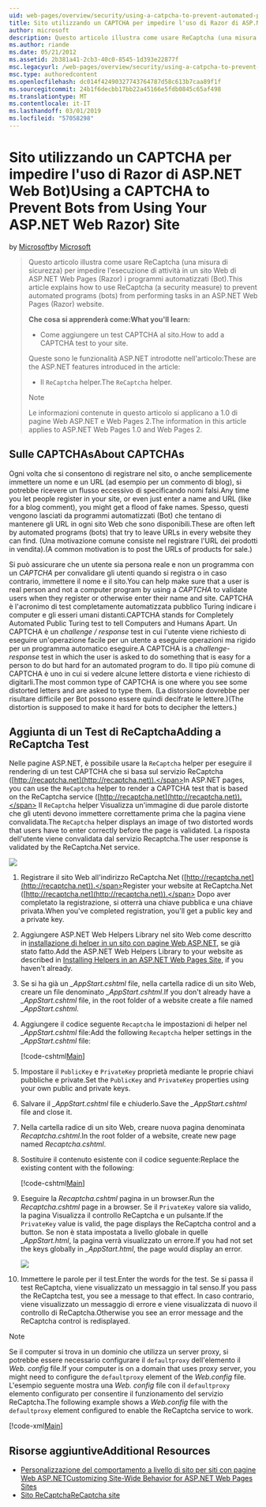 ```yaml
---
uid: web-pages/overview/security/using-a-catpcha-to-prevent-automated-programs-bots-from-using-your-aspnet-web-site
title: Sito utilizzando un CAPTCHA per impedire l'uso di Razor di ASP.NET Web Bot) | Microsoft Docs
author: microsoft
description: Questo articolo illustra come usare ReCaptcha (una misura di sicurezza) per impedire l'esecuzione di attività in un ASP.NET Web Pages (Razor) i programmi automatizzati (Bot) abbiamo...
ms.author: riande
ms.date: 05/21/2012
ms.assetid: 2b381a41-2cb3-40c0-8545-1d393e22877f
msc.legacyurl: /web-pages/overview/security/using-a-catpcha-to-prevent-automated-programs-bots-from-using-your-aspnet-web-site
msc.type: authoredcontent
ms.openlocfilehash: dc014f42490327743764787d58c613b7caa89f1f
ms.sourcegitcommit: 24b1f6decbb17bb22a45166e5fdb0845c65af498
ms.translationtype: MT
ms.contentlocale: it-IT
ms.lasthandoff: 03/01/2019
ms.locfileid: "57058298"
---
```

<a name="using-a-captcha-to-prevent-bots-from-using-your-aspnet-web-razor-site"></a><span data-ttu-id="ef698-103">Sito utilizzando un CAPTCHA per impedire l'uso di Razor di ASP.NET Web Bot)</span><span class="sxs-lookup"><span data-stu-id="ef698-103">Using a CAPTCHA to Prevent Bots from Using Your ASP.NET Web Razor) Site</span></span>
====================
<span data-ttu-id="ef698-104">by [Microsoft](https://github.com/microsoft)</span><span class="sxs-lookup"><span data-stu-id="ef698-104">by [Microsoft](https://github.com/microsoft)</span></span>

> <span data-ttu-id="ef698-105">Questo articolo illustra come usare ReCaptcha (una misura di sicurezza) per impedire l'esecuzione di attività in un sito Web di ASP.NET Web Pages (Razor) i programmi automatizzati (Bot).</span><span class="sxs-lookup"><span data-stu-id="ef698-105">This article explains how to use ReCaptcha (a security measure) to prevent automated programs (bots) from performing tasks in an ASP.NET Web Pages (Razor) website.</span></span>
> 
> <span data-ttu-id="ef698-106">**Che cosa si apprenderà come:**</span><span class="sxs-lookup"><span data-stu-id="ef698-106">**What you'll learn:**</span></span> 
> 
> - <span data-ttu-id="ef698-107">Come aggiungere un test CAPTCHA al sito.</span><span class="sxs-lookup"><span data-stu-id="ef698-107">How to add a CAPTCHA test to your site.</span></span>
> 
> <span data-ttu-id="ef698-108">Queste sono le funzionalità ASP.NET introdotte nell'articolo:</span><span class="sxs-lookup"><span data-stu-id="ef698-108">These are the ASP.NET features introduced in the article:</span></span>
> 
> - <span data-ttu-id="ef698-109">Il `ReCaptcha` helper.</span><span class="sxs-lookup"><span data-stu-id="ef698-109">The `ReCaptcha` helper.</span></span>
> 
> > [!NOTE]
> > <span data-ttu-id="ef698-110">Le informazioni contenute in questo articolo si applicano a 1.0 di pagine Web ASP.NET e Web Pages 2.</span><span class="sxs-lookup"><span data-stu-id="ef698-110">The information in this article applies to ASP.NET Web Pages 1.0 and Web Pages 2.</span></span>


## <a name="about-captchas"></a><span data-ttu-id="ef698-111">Sulle CAPTCHAs</span><span class="sxs-lookup"><span data-stu-id="ef698-111">About CAPTCHAs</span></span>

<span data-ttu-id="ef698-112">Ogni volta che si consentono di registrare nel sito, o anche semplicemente immettere un nome e un URL (ad esempio per un commento di blog), si potrebbe ricevere un flusso eccessivo di specificando nomi falsi.</span><span class="sxs-lookup"><span data-stu-id="ef698-112">Any time you let people register in your site, or even just enter a name and URL (like for a blog comment), you might get a flood of fake names.</span></span> <span data-ttu-id="ef698-113">Spesso, questi vengono lasciati da programmi automatizzati (Bot) che tentano di mantenere gli URL in ogni sito Web che sono disponibili.</span><span class="sxs-lookup"><span data-stu-id="ef698-113">These are often left by automated programs (bots) that try to leave URLs in every website they can find.</span></span> <span data-ttu-id="ef698-114">(Una motivazione comune consiste nel registrare l'URL dei prodotti in vendita).</span><span class="sxs-lookup"><span data-stu-id="ef698-114">(A common motivation is to post the URLs of products for sale.)</span></span>

<span data-ttu-id="ef698-115">Si può assicurare che un utente sia persona reale e non un programma con un *CAPTCHA* per convalidare gli utenti quando si registra o in caso contrario, immettere il nome e il sito.</span><span class="sxs-lookup"><span data-stu-id="ef698-115">You can help make sure that a user is real person and not a computer program by using a *CAPTCHA* to validate users when they register or otherwise enter their name and site.</span></span> <span data-ttu-id="ef698-116">CAPTCHA è l'acronimo di test completamente automatizzata pubblico Turing indicare i computer e gli esseri umani distanti.</span><span class="sxs-lookup"><span data-stu-id="ef698-116">CAPTCHA stands for Completely Automated Public Turing test to tell Computers and Humans Apart.</span></span> <span data-ttu-id="ef698-117">Un CAPTCHA è un *challenge / response* test in cui l'utente viene richiesto di eseguire un'operazione facile per un utente a eseguire operazioni ma rigido per un programma automatico eseguire.</span><span class="sxs-lookup"><span data-stu-id="ef698-117">A CAPTCHA is a *challenge-response* test in which the user is asked to do something that is easy for a person to do but hard for an automated program to do.</span></span> <span data-ttu-id="ef698-118">Il tipo più comune di CAPTCHA è uno in cui si vedere alcune lettere distorta e viene richiesto di digitarli.</span><span class="sxs-lookup"><span data-stu-id="ef698-118">The most common type of CAPTCHA is one where you see some distorted letters and are asked to type them.</span></span> <span data-ttu-id="ef698-119">(La distorsione dovrebbe per risultare difficile per Bot possono essere quindi decifrate le lettere.)</span><span class="sxs-lookup"><span data-stu-id="ef698-119">(The distortion is supposed to make it hard for bots to decipher the letters.)</span></span>

## <a name="adding-a-recaptcha-test"></a><span data-ttu-id="ef698-120">Aggiunta di un Test di ReCaptcha</span><span class="sxs-lookup"><span data-stu-id="ef698-120">Adding a ReCaptcha Test</span></span>

<span data-ttu-id="ef698-121">Nelle pagine ASP.NET, è possibile usare la `ReCaptcha` helper per eseguire il rendering di un test CAPTCHA che si basa sul servizio ReCaptcha ([http://recaptcha.net](http://recaptcha.net)).</span><span class="sxs-lookup"><span data-stu-id="ef698-121">In ASP.NET pages, you can use the `ReCaptcha` helper to render a CAPTCHA test that is based on the ReCaptcha service ([http://recaptcha.net](http://recaptcha.net)).</span></span> <span data-ttu-id="ef698-122">Il `ReCaptcha` helper Visualizza un'immagine di due parole distorte che gli utenti devono immettere correttamente prima che la pagina viene convalidata.</span><span class="sxs-lookup"><span data-stu-id="ef698-122">The `ReCaptcha` helper displays an image of two distorted words that users have to enter correctly before the page is validated.</span></span> <span data-ttu-id="ef698-123">La risposta dell'utente viene convalidata dal servizio Recaptcha.</span><span class="sxs-lookup"><span data-stu-id="ef698-123">The user response is validated by the ReCaptcha.Net service.</span></span>

![](using-a-catpcha-to-prevent-automated-programs-bots-from-using-your-aspnet-web-site/_static/image1.jpg)

1. <span data-ttu-id="ef698-124">Registrare il sito Web all'indirizzo ReCaptcha.Net ([http://recaptcha.net](http://recaptcha.net)).</span><span class="sxs-lookup"><span data-stu-id="ef698-124">Register your website at ReCaptcha.Net ([http://recaptcha.net](http://recaptcha.net)).</span></span> <span data-ttu-id="ef698-125">Dopo aver completato la registrazione, si otterrà una chiave pubblica e una chiave privata.</span><span class="sxs-lookup"><span data-stu-id="ef698-125">When you've completed registration, you'll get a public key and a private key.</span></span>
2. <span data-ttu-id="ef698-126">Aggiungere ASP.NET Web Helpers Library nel sito Web come descritto in [installazione di helper in un sito con pagine Web ASP.NET](https://go.microsoft.com/fwlink/?LinkId=252372), se già stato fatto.</span><span class="sxs-lookup"><span data-stu-id="ef698-126">Add the ASP.NET Web Helpers Library to your website as described in [Installing Helpers in an ASP.NET Web Pages Site](https://go.microsoft.com/fwlink/?LinkId=252372), if you haven't already.</span></span>
3. <span data-ttu-id="ef698-127">Se si ha già un  *\_AppStart.cshtml* file, nella cartella radice di un sito Web, creare un file denominato  *\_AppStart.cshtml*.</span><span class="sxs-lookup"><span data-stu-id="ef698-127">If you don't already have a *\_AppStart.cshtml* file, in the root folder of a website create a file named *\_AppStart.cshtml*.</span></span>
4. <span data-ttu-id="ef698-128">Aggiungere il codice seguente `Recaptcha` le impostazioni di helper nel  *\_AppStart.cshtml* file:</span><span class="sxs-lookup"><span data-stu-id="ef698-128">Add the following `Recaptcha` helper settings in the *\_AppStart.cshtml* file:</span></span> 

    [!code-cshtml[Main](using-a-catpcha-to-prevent-automated-programs-bots-from-using-your-aspnet-web-site/samples/sample1.cshtml?highlight=6-7)]
5. <span data-ttu-id="ef698-129">Impostare il `PublicKey` e `PrivateKey` proprietà mediante le proprie chiavi pubbliche e private.</span><span class="sxs-lookup"><span data-stu-id="ef698-129">Set the `PublicKey` and `PrivateKey` properties using your own public and private keys.</span></span>
6. <span data-ttu-id="ef698-130">Salvare il  *\_AppStart.cshtml* file e chiuderlo.</span><span class="sxs-lookup"><span data-stu-id="ef698-130">Save the *\_AppStart.cshtml* file and close it.</span></span>
7. <span data-ttu-id="ef698-131">Nella cartella radice di un sito Web, creare nuova pagina denominata *Recaptcha.cshtml*.</span><span class="sxs-lookup"><span data-stu-id="ef698-131">In the root folder of a website, create new page named *Recaptcha.cshtml*.</span></span>
8. <span data-ttu-id="ef698-132">Sostituire il contenuto esistente con il codice seguente:</span><span class="sxs-lookup"><span data-stu-id="ef698-132">Replace the existing content with the following:</span></span> 

    [!code-cshtml[Main](using-a-catpcha-to-prevent-automated-programs-bots-from-using-your-aspnet-web-site/samples/sample2.cshtml)]
9. <span data-ttu-id="ef698-133">Eseguire la *Recaptcha.cshtml* pagina in un browser.</span><span class="sxs-lookup"><span data-stu-id="ef698-133">Run the *Recaptcha.cshtml* page in a browser.</span></span> <span data-ttu-id="ef698-134">Se il `PrivateKey` valore sia valido, la pagina Visualizza il controllo ReCaptcha e un pulsante.</span><span class="sxs-lookup"><span data-stu-id="ef698-134">If the `PrivateKey` value is valid, the page displays the ReCaptcha control and a button.</span></span> <span data-ttu-id="ef698-135">Se non è stata impostata a livello globale in quelle  *\_AppStart.html*, la pagina verrà visualizzato un errore.</span><span class="sxs-lookup"><span data-stu-id="ef698-135">If you had not set the keys globally in *\_AppStart.html*, the page would display an error.</span></span> 

    ![](using-a-catpcha-to-prevent-automated-programs-bots-from-using-your-aspnet-web-site/_static/image1.png)
10. <span data-ttu-id="ef698-136">Immettere le parole per il test.</span><span class="sxs-lookup"><span data-stu-id="ef698-136">Enter the words for the test.</span></span> <span data-ttu-id="ef698-137">Se si passa il test ReCaptcha, viene visualizzato un messaggio in tal senso.</span><span class="sxs-lookup"><span data-stu-id="ef698-137">If you pass the ReCaptcha test, you see a message to that effect.</span></span> <span data-ttu-id="ef698-138">In caso contrario, viene visualizzato un messaggio di errore e viene visualizzata di nuovo il controllo di ReCaptcha.</span><span class="sxs-lookup"><span data-stu-id="ef698-138">Otherwise you see an error message and the ReCaptcha control is redisplayed.</span></span>

> [!NOTE]
> <span data-ttu-id="ef698-139">Se il computer si trova in un dominio che utilizza un server proxy, si potrebbe essere necessario configurare il `defaultproxy` dell'elemento il *Web. config* file.</span><span class="sxs-lookup"><span data-stu-id="ef698-139">If your computer is on a domain that uses proxy server, you might need to configure the `defaultproxy` element of the *Web.config* file.</span></span> <span data-ttu-id="ef698-140">L'esempio seguente mostra una *Web. config* file con il `defaultproxy` elemento configurato per consentire il funzionamento del servizio ReCaptcha.</span><span class="sxs-lookup"><span data-stu-id="ef698-140">The following example shows a *Web.config* file with the `defaultproxy` element configured to enable the ReCaptcha service to work.</span></span>
> 
> [!code-xml[Main](using-a-catpcha-to-prevent-automated-programs-bots-from-using-your-aspnet-web-site/samples/sample3.xml)]


<a id="Additional_Resources"></a>
## <a name="additional-resources"></a><span data-ttu-id="ef698-141">Risorse aggiuntive</span><span class="sxs-lookup"><span data-stu-id="ef698-141">Additional Resources</span></span>


- [<span data-ttu-id="ef698-142">Personalizzazione del comportamento a livello di sito per siti con pagine Web ASP.NET</span><span class="sxs-lookup"><span data-stu-id="ef698-142">Customizing Site-Wide Behavior for ASP.NET Web Pages Sites</span></span>](https://go.microsoft.com/fwlink/?LinkId=202906)
- [<span data-ttu-id="ef698-143">Sito ReCaptcha</span><span class="sxs-lookup"><span data-stu-id="ef698-143">ReCaptcha site</span></span>](https://www.google.com/recaptcha)
